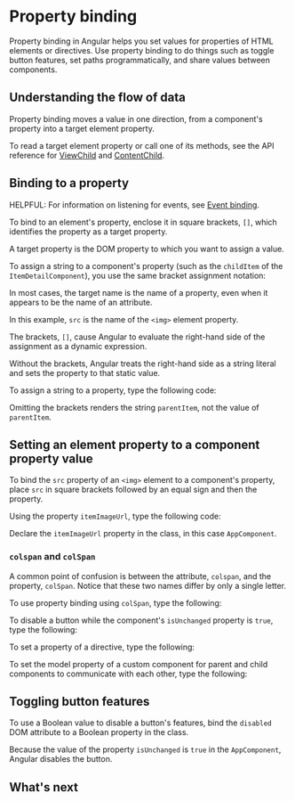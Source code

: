 # Property binding

Property binding in Angular helps you set values for properties of HTML elements or directives. Use property binding to do things such as toggle button features, set paths programmatically, and share values between components.

## Understanding the flow of data

Property binding moves a value in one direction, from a component's property into a target element property.

To read a target element property or call one of its methods, see the API reference for [ViewChild](api/core/ViewChild) and [ContentChild](api/core/ContentChild).

## Binding to a property

HELPFUL: For information on listening for events, see [Event binding](guide/templates/event-binding).

To bind to an element's property, enclose it in square brackets, `[]`, which identifies the property as a target property.

A target property is the DOM property to which you want to assign a value.

To assign a string to a component's property (such as the `childItem` of the `ItemDetailComponent`), you use the same bracket assignment notation:

<docs-code path="property-binding/src/app/app.component.html" visibleRegion="property-binding" header="src/app/app.component.html"/>

In most cases, the target name is the name of a property, even when it appears to be the name of an attribute.

In this example, `src` is the name of the `<img>` element property.

<!-- vale Angular.Google_WordListSuggestions = NO -->

The brackets, `[]`, cause Angular to evaluate the right-hand side of the assignment as a dynamic expression.

<!-- vale Angular.Google_WordListSuggestions = NO -->

Without the brackets, Angular treats the right-hand side as a string literal and sets the property to that static value.

To assign a string to a property, type the following code:

<docs-code path="property-binding/src/app/app.component.html" visibleRegion="no-evaluation" header="src/app.component.html"/>

Omitting the brackets renders the string `parentItem`, not the value of `parentItem`.

## Setting an element property to a component property value

To bind the `src` property of an `<img>` element to a component's property, place `src` in square brackets followed by an equal sign and then the property.

Using the property `itemImageUrl`, type the following code:

<docs-code path="property-binding/src/app/app.component.html" visibleRegion="property-binding" header="src/app/app.component.html"/>

Declare the `itemImageUrl` property in the class, in this case `AppComponent`.

<docs-code path="property-binding/src/app/app.component.ts" visibleRegion="item-image" header="src/app/app.component.ts"/>

### `colspan` and `colSpan`

A common point of confusion is between the attribute, `colspan`, and the property, `colSpan`.  Notice that these two names differ by only a single letter.

To use property binding using `colSpan`, type the following:

<docs-code path="attribute-binding/src/app/app.component.html" visibleRegion="colSpan" header="src/app/app.component.html"/>

To disable a button while the component's `isUnchanged` property is `true`, type the following:

<docs-code path="property-binding/src/app/app.component.html" visibleRegion="disabled-button" header="src/app/app.component.html"/>

To set a property of a directive, type the following:

<docs-code path="property-binding/src/app/app.component.html" visibleRegion="class-binding" header="src/app/app.component.html"/>

To set the model property of a custom component for parent and child components to communicate with each other, type the following:

<docs-code path="property-binding/src/app/app.component.html" visibleRegion="model-property-binding" header="src/app/app.component.html"/>

## Toggling button features

<!-- vale Angular.Google_WordListSuggestions = NO -->

To use a Boolean value to disable a button's features, bind the `disabled` DOM attribute to a Boolean property in the class.

<!-- vale Angular.Google_WordListSuggestions = YES -->

<docs-code path="property-binding/src/app/app.component.html" visibleRegion="disabled-button" header="src/app/app.component.html"/>

Because the value of the property `isUnchanged` is `true` in the `AppComponent`, Angular disables the button.

<docs-code path="property-binding/src/app/app.component.ts" visibleRegion="boolean" header="src/app/app.component.ts"/>

## What's next

<docs-pill-row>
  <docs-pill href="guide/templates/property-binding-best-practices" title="Property binding best practices"/>
  <docs-pill href="guide/templates/event-binding" title="Event binding"/>
  <docs-pill href="guide/templates/interpolation" title="Text Interpolation"/>
  <docs-pill href="guide/templates/class-binding" title="Class & Style Binding"/>
  <docs-pill href="guide/templates/attribute-binding" title="Attribute Binding"/>
</docs-pill-row>
